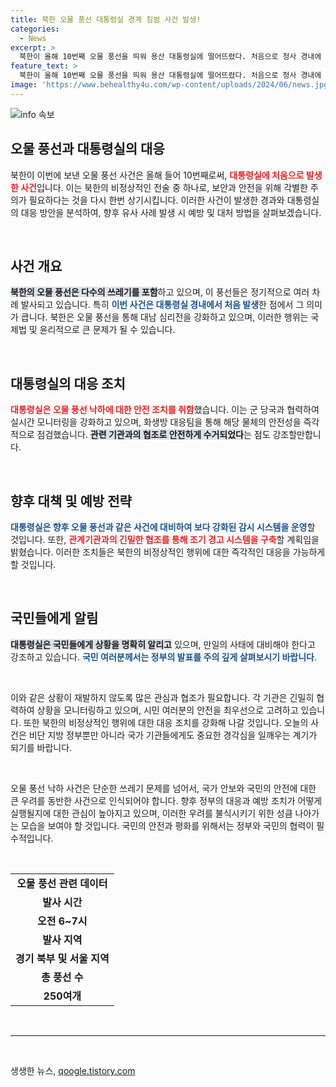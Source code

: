 ```yaml
---
title: 북한 오물 풍선 대통령실 경계 침범 사건 발생!
categories:
  - News
excerpt: >
  북한이 올해 10번째 오물 풍선을 띄워 용산 대통령실에 떨어뜨렸다. 처음으로 청사 경내에 도달한 오물 풍선의 위험성은 없는 것으로 확인됐지만, 정부는 이 사안을 엄중하게 인식하고 있다.
feature_text: >
  북한이 올해 10번째 오물 풍선을 띄워 용산 대통령실에 떨어뜨렸다. 처음으로 청사 경내에 도달한 오물 풍선의 위험성은 없는 것으로 확인됐지만, 정부는 이 사안을 엄중하게 인식하고 있다.
image: 'https://www.behealthy4u.com/wp-content/uploads/2024/06/news.jpg'
---
```


<p><img src="https://www.behealthy4u.com/wp-content/uploads/2024/06/news.jpg" alt="info 속보" /></p>

<h2 data-ke-size="size26">오물 풍선과 대통령실의 대응</h2>

<p data-ke-size="size16">북한이 이번에 보낸 오물 풍선 사건은 올해 들어 10번째로써, <b><span style="color: #ee2323;">대통령실에 처음으로 발생한 사건</span></b>입니다. 이는 북한의 비정상적인 전술 중 하나로, 보안과 안전을 위해 각별한 주의가 필요하다는 것을 다시 한번 상기시킵니다. 이러한 사건이 발생한 경과와 대통령실의 대응 방안을 분석하여, 향후 유사 사례 발생 시 예방 및 대처 방법을 살펴보겠습니다.</p>

<p data-ke-size="size16">&nbsp;</p>

<h2 data-ke-size="size26">사건 개요</h2>

<p data-ke-size="size16"><b><span style="background-color: #21538527;">북한의 오물 풍선은 다수의 쓰레기를 포함</span></b>하고 있으며, 이 풍선들은 정기적으로 여러 차례 발사되고 있습니다. 특히 <b><span style="color: #1a5490;">이번 사건은 대통령실 경내에서 처음 발생</span></b>한 점에서 그 의미가 큽니다. 북한은 오물 풍선을 통해 대남 심리전을 강화하고 있으며, 이러한 행위는 국제법 및 윤리적으로 큰 문제가 될 수 있습니다.</p>

<p data-ke-size="size16">&nbsp;</p>

<h2 data-ke-size="size26">대통령실의 대응 조치</h2>

<p data-ke-size="size16"><b><span style="color: #ee2323;">대통령실은 오물 풍선 낙하에 대한 안전 조치를 취함</span></b>했습니다. 이는 군 당국과 협력하여 실시간 모니터링을 강화하고 있으며, 화생방 대응팀을 통해 해당 물체의 안전성을 즉각적으로 점검했습니다. <b><span style="background-color: #21538527;">관련 기관과의 협조로 안전하게 수거되었다</span></b>는 점도 강조할만합니다.</p>

<p data-ke-size="size16">&nbsp;</p>

<h2 data-ke-size="size26">향후 대책 및 예방 전략</h2>

<p data-ke-size="size16"><b><span style="color: #1a5490;">대통령실은 향후 오물 풍선과 같은 사건에 대비하여 보다 강화된 감시 시스템을 운영</span></b>할 것입니다. 또한, <b><span style="color: #ee2323;">관계기관과의 긴밀한 협조를 통해 조기 경고 시스템을 구축</span></b>할 계획임을 밝혔습니다. 이러한 조치들은 북한의 비정상적인 행위에 대한 즉각적인 대응을 가능하게 할 것입니다.</p>

<p data-ke-size="size16">&nbsp;</p>

<h2 data-ke-size="size26">국민들에게 알림</h2>

<p data-ke-size="size16"><b><span style="background-color: #21538527;">대통령실은 국민들에게 상황을 명확히 알리고</span></b> 있으며, 만일의 사태에 대비해야 한다고 강조하고 있습니다. <b><span style="color: #1a5490;">국민 여러분께서는 정부의 발표를 주의 깊게 살펴보시기 바랍니다</span></b>.</p>

<p data-ke-size="size16">&nbsp;</p>

<p data-ke-size="size16">이와 같은 상황이 재발하지 않도록 많은 관심과 협조가 필요합니다. 각 기관은 긴밀히 협력하여 상황을 모니터링하고 있으며, 시민 여러분의 안전을 최우선으로 고려하고 있습니다. 또한 북한의 비정상적인 행위에 대한 대응 조치를 강화해 나갈 것입니다. 오늘의 사건은 비단 지방 정부뿐만 아니라 국가 기관들에게도 중요한 경각심을 일깨우는 계기가 되기를 바랍니다.</p>

<p data-ke-size="size16">&nbsp;</p>

<p data-ke-size="size16">오물 풍선 낙하 사건은 단순한 쓰레기 문제를 넘어서, 국가 안보와 국민의 안전에 대한 큰 우려를 동반한 사건으로 인식되어야 합니다. 향후 정부의 대응과 예방 조치가 어떻게 실행될지에 대한 관심이 높아지고 있으며, 이러한 우려를 불식시키기 위한 성큼 나아가는 모습을 보여야 할 것입니다. 국민의 안전과 평화를 위해서는 정부와 국민의 협력이 필수적입니다.</p>

<p data-ke-size="size16">&nbsp;</p>

<table style="width:100%; border-collapse: collapse;">
  <tr>
    <td style="text-align: center; height: 17px;"><b>오물 풍선 관련 데이터</b></td>
  </tr>
  <tr>
    <td style="text-align: center; height: 17px;"><b>발사 시간</b></td>
  </tr>
  <tr>
    <td style="text-align: center; height: 17px;"><b>오전 6~7시</b></td>
  </tr>
  <tr>
    <td style="text-align: center; height: 17px;"><b>발사 지역</b></td>
  </tr>
  <tr>
    <td style="text-align: center; height: 17px;"><b>경기 북부 및 서울 지역</b></td>
  </tr>
  <tr>
    <td style="text-align: center; height: 17px;"><b>총 풍선 수</b></td>
  </tr>
  <tr>
    <td style="text-align: center; height: 17px;"><b>250여개</b></td>
  </tr>
</table>

<p data-ke-size="size16">&nbsp;</p>

<hr/>

<p data-ke-size="size16">&nbsp;</p>
생생한 뉴스, <a href="https://qoogle.tistory.com" rel="dofollow">qoogle.tistory.com</a>


